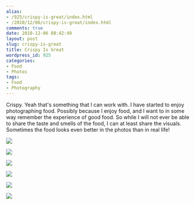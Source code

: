 ```yaml
---
alias:
- /925/crispy-is-great/index.html
- /2010/12/06/crispy-is-great/index.html
comments: true
date: 2010-12-06 08:42:49
layout: post
slug: crispy-is-great
title: Crispy Is Great
wordpress_id: 925
categories:
- Food
- Photos
tags:
- Food
- Photography
---
```


Crispy. Yeah that's something that I can work with. I have started to enjoy photographing food. Possibly because I enjoy food, and I want to in some way remember the experience of good food. So while I will not ever be able to share the taste and smells of the food, I can at least share the visuals. Sometimes the food looks even better in the photos than in real life!

<div class="galleria">
<a
href="http://farm6.static.flickr.com/5242/5233215293_74aef6d90d_b.jpg"><img
src="http://farm6.static.flickr.com/5242/5233215293_74aef6d90d.jpg"
data-description="I do indeed like that bacon."></img></a>

<a
href="http://farm6.static.flickr.com/5087/5233215271_c828aafc0a_b.jpg"><img
src="http://farm6.static.flickr.com/5087/5233215271_c828aafc0a.jpg"></img></a>

<a
href="http://farm6.static.flickr.com/5130/5233215229_1e6a4a846a_b.jpg"><img
src="http://farm6.static.flickr.com/5130/5233215229_1e6a4a846a.jpg" data-description="A Hawaiian roll with some honey with some bacon. Mmm"></img></a>

<a
href="http://farm6.static.flickr.com/5168/5233215201_f29a04c5e1_b.jpg"><img
src="http://farm6.static.flickr.com/5168/5233215201_f29a04c5e1.jpg" data-description="Grilled cheese sandwiches are making a comeback. Here it comes back with bacon mixed in."></img></a>

<a
href="http://farm6.static.flickr.com/5290/5233806926_37a292a218_b.jpg"><img
src="http://farm6.static.flickr.com/5290/5233806926_37a292a218.jpg" data-description="Rainbow bread from King's Hawaiian."></img></a>

<a
href="http://farm6.static.flickr.com/5205/5233215155_7bcb4a4e5e_b.jpg"><img
src="http://farm6.static.flickr.com/5205/5233215155_7bcb4a4e5e.jpg"></img></a>
</div>
